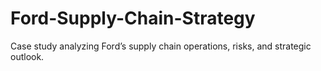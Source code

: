 # Ford-Supply-Chain-Strategy
Case study analyzing Ford’s supply chain operations, risks, and strategic outlook.
